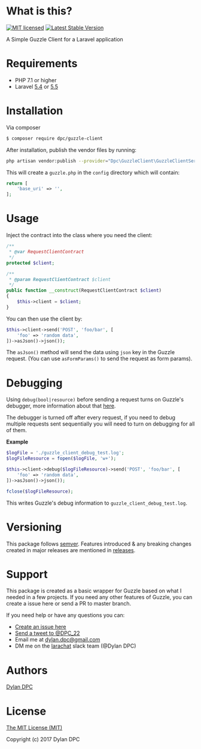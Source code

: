 # What is this?
[![MIT licensed](https://img.shields.io/badge/license-MIT-blue.svg)](./LICENSE)
<a href="https://packagist.org/packages/dpc/guzzle-client"><img src="https://poser.pugx.org/dpc/guzzle-client/v/stable.svg" alt="Latest Stable Version"></a>

A Simple Guzzle Client for a Laravel application

# Requirements
* PHP 7.1 or higher
* Laravel [5.4](https://laravel.com/docs/5.4) or [5.5](https://laravel.com/docs/5.5)


# Installation
Via composer
```bash
$ composer require dpc/guzzle-client
```
After installation, publish the vendor files by running:
```bash
php artisan vendor:publish --provider="Dpc\GuzzleClient\GuzzleClientServiceProvider"
```
This will create a `guzzle.php` in the `config` directory which will contain:
```php
return [
    'base_uri' => '',
];
```

# Usage
Inject the contract into the class where you need the client:
```php
/**
 * @var RequestClientContract
 */
protected $client;

/**
 * @param RequestClientContract $client
 */
public function __construct(RequestClientContract $client)
{
    $this->client = $client;
}
```

You can then use the client by:
```php
$this->client->send('POST', 'foo/bar', [
    'foo' => 'random data',
])->asJson()->json());
```

The `asJson()` method will send the data using `json` key in the Guzzle request. (You can use `asFormParams()` to send the request as form params). 

# Debugging

Using `debug(bool|resource)` before sending a request turns on Guzzle's debugger, more information about that [here](http://docs.guzzlephp.org/en/stable/request-options.html#debug).

The debugger is turned off after every request, if you need to debug multiple requests sent sequentially you will need to turn on debugging for all of them.

**Example**

```php
$logFile = './guzzle_client_debug_test.log';
$logFileResource = fopen($logFile, 'w+');

$this->client->debug($logFileResource)->send('POST', 'foo/bar', [
    'foo' => 'random data',
])->asJson()->json());

fclose($logFileResource);
```

This writes Guzzle's debug information to `guzzle_client_debug_test.log`.

# Versioning
This package follows [semver](http://semver.org/). Features introduced & any breaking changes created in major releases are mentioned in [releases](https://github.com/Dylan-DPC/guzzle-client/releases). 

# Support
This package is created as a basic wrapper for Guzzle based on what I needed in a few projects. If you need any other features of Guzzle, you can create a issue  here or send a PR to master branch. 

If you need help or have any questions you can:
* [Create an issue here](https://github.com/Dylan-DPC/guzzle-client/issues/new)
* [Send a tweet to @DPC_22](https://twitter.com/DPC_22)
* Email me at dylan.dpc@gmail.com
* DM me on the [larachat](https://larachat.co/) slack team (@Dylan DPC)

# Authors
[Dylan DPC](https://github.com/Dylan-DPC)

# License
[The MIT License (MIT)](LICENSE)

Copyright (c) 2017 Dylan DPC
